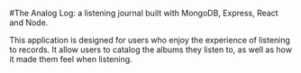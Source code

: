 #The Analog Log: a listening journal built with MongoDB, Express, React and Node.

This application is designed for users who enjoy the experience of listening to records. It allow users to catalog the albums they listen to, as well as how it made them feel when listening.
